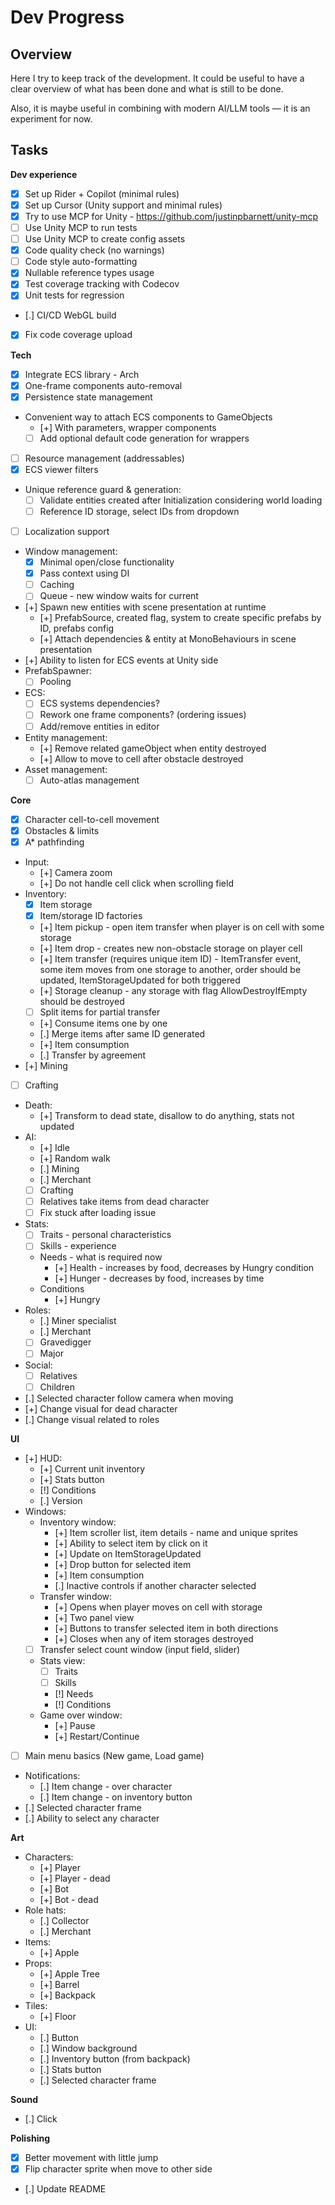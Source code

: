 ﻿# Dev Progress

## Overview

Here I try to keep track of the development.
It could be useful to have a clear overview of what has been done and what is still to be done.

Also, it is maybe useful in combining with modern AI/LLM tools — it is an experiment for now.

## Tasks

**Dev experience**
- [x] Set up Rider + Copilot (minimal rules)
- [x] Set up Cursor (Unity support and minimal rules)
- [x] Try to use MCP for Unity - https://github.com/justinpbarnett/unity-mcp
- [ ] Use Unity MCP to run tests
- [ ] Use Unity MCP to create config assets
- [x] Code quality check (no warnings)
- [ ] Code style auto-formatting
- [x] Nullable reference types usage
- [x] Test coverage tracking with Codecov
- [x] Unit tests for regression
- [.] CI/CD WebGL build
- [x] Fix code coverage upload 

**Tech**
- [x] Integrate ECS library - Arch
- [x] One-frame components auto-removal
- [x] Persistence state management
- Convenient way to attach ECS components to GameObjects
  - [+] With parameters, wrapper components
  - [ ] Add optional default code generation for wrappers
- [ ] Resource management (addressables)
- [x] ECS viewer filters
- Unique reference guard & generation:
  - [ ] Validate entities created after Initialization considering world loading
  - [ ] Reference ID storage, select IDs from dropdown
- [ ] Localization support
- Window management:
  - [x] Minimal open/close functionality
  - [x] Pass context using DI
  - [ ] Caching
  - [ ] Queue - new window waits for current
- [+] Spawn new entities with scene presentation at runtime
  - [+] PrefabSource, created flag, system to create specific prefabs by ID, prefabs config
  - [+] Attach dependencies & entity at MonoBehaviours in scene presentation
- [+] Ability to listen for ECS events at Unity side
- PrefabSpawner:
  - [ ] Pooling
- ECS:
  - [ ] ECS systems dependencies?
  - [ ] Rework one frame components? (ordering issues)
  - [ ] Add/remove entities in editor
- Entity management:
  - [+] Remove related gameObject when entity destroyed
  - [+] Allow to move to cell after obstacle destroyed
- Asset management:
  - [ ] Auto-atlas management

**Core**
- [x] Character cell-to-cell movement
- [x] Obstacles & limits
- [x] A* pathfinding
- Input:
  - [+] Camera zoom
  - [+] Do not handle cell click when scrolling field
- Inventory:
  - [x] Item storage
  - [x] Item/storage ID factories
  - [+] Item pickup - open item transfer when player is on cell with some storage
  - [+] Item drop - creates new non-obstacle storage on player cell
  - [+] Item transfer (requires unique item ID) - ItemTransfer event, some item moves from one storage to another, order should be updated, ItemStorageUpdated for both triggered
  - [+] Storage cleanup - any storage with flag AllowDestroyIfEmpty should be destroyed
  - [ ] Split items for partial transfer
  - [+] Consume items one by one
  - [.] Merge items after same ID generated
  - [+] Item consumption
  - [.] Transfer by agreement
- [+] Mining
- [ ] Crafting
- Death: 
  - [+] Transform to dead state, disallow to do anything, stats not updated
- AI:
  - [+] Idle
  - [+] Random walk
  - [.] Mining
  - [.] Merchant
  - [ ] Crafting
  - [ ] Relatives take items from dead character
  - [ ] Fix stuck after loading issue
- Stats:
  - [ ] Traits - personal characteristics
  - [ ] Skills - experience
  - Needs - what is required now
    - [+] Health - increases by food, decreases by Hungry condition
    - [+] Hunger - decreases by food, increases by time
  - Conditions
    - [+] Hungry
- Roles:
  - [.] Miner specialist
  - [.] Merchant
  - [ ] Gravedigger
  - [ ] Major
- Social:
  - [ ] Relatives
  - [ ] Children
- [.] Selected character follow camera when moving
- [+] Change visual for dead character
- [.] Change visual related to roles
  
**UI**
- [+] HUD:
  - [+] Current unit inventory
  - [+] Stats button
  - [!] Conditions
  - [.] Version
- Windows:
  - Inventory window:
    - [+] Item scroller list, item details - name and unique sprites
    - [+] Ability to select item by click on it
    - [+] Update on ItemStorageUpdated
    - [+] Drop button for selected item
    - [+] Item consumption
    - [.] Inactive controls if another character selected
  - Transfer window:
    - [+] Opens when player moves on cell with storage
    - [+] Two panel view
    - [+] Buttons to transfer selected item in both directions
    - [+] Closes when any of item storages destroyed
  - [ ] Transfer select count window (input field, slider)
  - Stats view:
    - [ ] Traits
    - [ ] Skills
    - [!] Needs
    - [!] Conditions
  - Game over window:
    - [+] Pause
    - [+] Restart/Continue
- [ ] Main menu basics (New game, Load game)
- Notifications:
  - [.] Item change - over character
  - [.] Item change - on inventory button
- [.] Selected character frame
- [.] Ability to select any character

**Art**
- Characters:
  - [+] Player
  - [+] Player - dead
  - [+] Bot
  - [+] Bot - dead
- Role hats:
  - [.] Collector
  - [.] Merchant
- Items:
  - [+] Apple
- Props:
  - [+] Apple Tree
  - [+] Barrel
  - [+] Backpack
- Tiles:
  - [+] Floor
- UI:
  - [.] Button
  - [.] Window background
  - [.] Inventory button (from backpack)
  - [.] Stats button
  - [.] Selected character frame

**Sound**
- [.] Click

**Polishing**
- [x] Better movement with little jump
- [x] Flip character sprite when move to other side
- [.] Update README